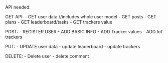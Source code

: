 API needed:

GET API:
    - GET user data //includes whole user model
    - GET posts
    - GET plans
    - GET leaderboard/tasks
    - GET trackers value

POST:
    - REGISTER USER
    - ADD BASIC INFO
    - ADD Tracker values
    - ADD IoT trackers

PUT:
    - UPDATE user data
    - update leaderboard
    - update trackers


DELETE:
    - Delete user
    - delete comment